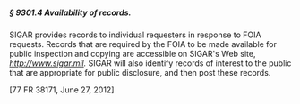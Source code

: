 ##### § 9301.4 Availability of records. #####

SIGAR provides records to individual requesters in response to FOIA requests. Records that are required by the FOIA to be made available for public inspection and copying are accessible on SIGAR's Web site, *http://www.sigar.mil.* SIGAR will also identify records of interest to the public that are appropriate for public disclosure, and then post these records.

[77 FR 38171, June 27, 2012]
